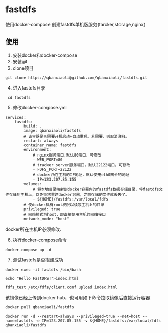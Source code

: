 #  fastdfs
使用docker-compose 创建fastdfs单机版服务(tarcker,storage,nginx)
## 使用
1. 安装docker和docker-compose  
2. 安装git    
3. clone项目    
 ```
 git clone https://qbanxiaoli@github.com/qbanxiaoli/fastdfs.git 
 ```    
4. 进入fastdfs目录  
```
 cd fastdfs
```   
5. 修改docker-compose.yml
```
services:
    fastdfs:
        build: .
        image: qbanxiaoli/fastdfs
        # 该容器是否需要开机启动+自动重启。若需要，则取消注释。
        restart: always
        container_name: fastdfs
        environment:
            # nginx服务端口,默认80端口，可修改
            - WEB_PORT=80
            # tracker_server服务端口，默认22122端口，可修改
            - FDFS_PORT=22122
            # docker所在主机的IP地址，默认使用eth0网卡的地址
            - IP=123.207.85.155
        volumes:
            # 将本地目录映射到docker容器内的fastdfs数据存储目录，将fastdfs文件存储到主机上，以免每次重建docker容器，之前存储的文件就丢失了。
            - ${HOME}/fastdfs:/var/local/fdfs
        # 使docker具有root权限以读写主机上的目录
        privileged: true
        # 网络模式为host，即直接使用主机的网络接口
        network_mode: "host"

```  
docker所在主机IP必须修改.
 
6. 执行docker-compose命令  
```
docker-compose up -d
```
7. 测试fastdfs是否搭建成功
```
docker exec -it fastdfs /bin/bash 
```
```
echo "Hello FastDFS!">index.html
```
```
fdfs_test /etc/fdfs/client.conf upload index.html
```      

该镜像已经上传到docker hub，也可用如下命令拉取镜像后直接运行容器
```
docker pull qbanxiaoli/fastdfs
```
```
docker run -d --restart=always --privileged=true --net=host --name=fastdfs -e IP=123.207.85.155 -v ${HOME}/fastdfs:/var/local/fdfs qbanxiaoli/fastdfs
```